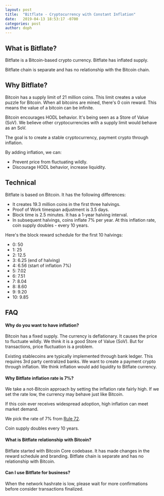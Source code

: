 ```yaml
---
layout: post
title:  "Bitflate - Cryptocurrency with Constant Inflation"
date:   2019-04-13 18:53:17 -0700
categories: post
author: doph
---
```


What is Bitflate?
----------------

Bitflate is a Bitcoin-based crypto currency. Bitflate has inflated supply.

Bitflate chain is separate and has no relationship with the Bitcoin chain.

Why Bitflate?
----------------

Bitcoin has a supply limit of 21 million coins. This limit creates a value puzzle for Bitcoin.
When all bitcoins are mined, there's 0 coin reward. This means the value of a bitcoin can
be infinite.

Bitcoin encourages HODL behavior. It's being seen as a Store of Value (SoV). We believe other 
cryptocurrencies with a supply limit would behave as an SoV.

The goal is to create a stable cryptocurrency, payment crypto through inflation.

By adding inflation, we can:

- Prevent price from fluctuating wildly.
- Discourage HODL behavior, increase liquidity.

Technical
----------------

Bitflate is based on Bitcoin. It has the following differences:

- It creates 19.3 million coins in the first three halvings.
- Proof of Work timespan adjustment is 3.5 days.
- Block time is 2.5 minutes. It has a 1-year halving interval.
- In subsequent halvings, coins inflate 7% per year. At this inflation rate, coin supply doubles - every 10 years.

Here's the block reward schedule for the first 10 halvings:

- 0: 50
- 1: 25
- 2: 12.5
- 3: 6.25 (end of halving)
- 4: 6.56 (start of inflation 7%)
- 5: 7.02
- 6: 7.51
- 7: 8.04
- 8: 8.60
- 9: 9.20
- 10: 9.85

FAQ
----------------

#### Why do you want to have inflation?

Bitcoin has a fixed supply. The currency is deflationary. It causes the price to fluctuate wildly. We think it is a good Store of Value (SoV). But for transactions, price fluctuation is a problem.

Existing stablecoins are typically implemented through bank ledger. This requires 3rd party centralized banks. We want to create a payment crypto through inflation. We think inflation would add liquidity to Bitflate currency.

#### Why Bitflate inflation rate is 7%?

We take a not-Bitcoin approach by setting the inflation rate fairly high. If we set the rate low, the currency may behave just like Bitcoin.

If this coin ever receives widespread adoption, high inflation can meet market demand.

We pick the rate of 7% from [Rule 72](https://en.wikipedia.org/wiki/Rule_of_72).

Coin supply doubles every 10 years.

#### What is Bitflate relationship with Bitcoin?

Bitflate started with Bitcoin Core codebase. It has made changes in the reward schedule and branding.
Bitflate chain is separate and has no relationship with Bitcoin.

#### Can I use Bitflate for business?

When the network hashrate is low, please wait for more confirmations before consider transactions finalized.
